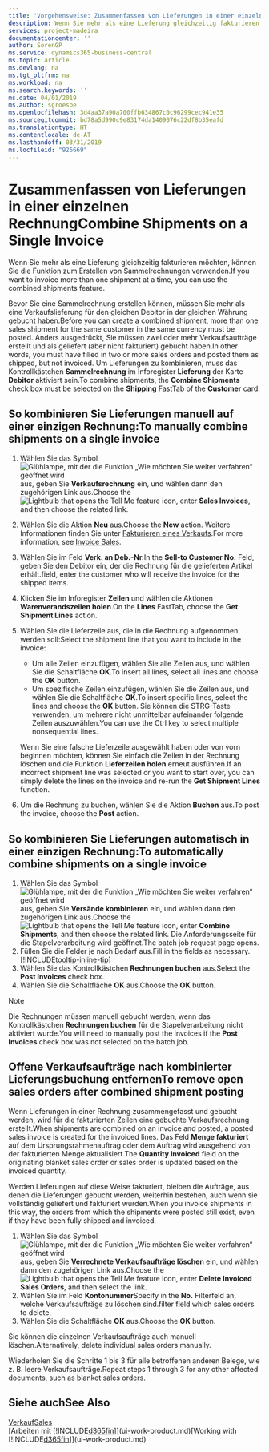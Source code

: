 ```yaml
---
title: 'Vorgehensweise: Zusammenfassen von Lieferungen in einer einzelnen Rechnung | Microsoft Docs'
description: Wenn Sie mehr als eine Lieferung gleichzeitig fakturieren möchten, können Sie die Funktion zum Erstellen von Sammelrechnungen verwenden.
services: project-madeira
documentationcenter: ''
author: SorenGP
ms.service: dynamics365-business-central
ms.topic: article
ms.devlang: na
ms.tgt_pltfrm: na
ms.workload: na
ms.search.keywords: ''
ms.date: 04/01/2019
ms.author: sgroespe
ms.openlocfilehash: 3d4aa37a90a700ffb634867c0c96299cec941e35
ms.sourcegitcommit: bd78a5d990c9e83174da1409076c22df8b35eafd
ms.translationtype: HT
ms.contentlocale: de-AT
ms.lasthandoff: 03/31/2019
ms.locfileid: "926669"
---
```

# <a name="combine-shipments-on-a-single-invoice"></a><span data-ttu-id="e7c5e-103">Zusammenfassen von Lieferungen in einer einzelnen Rechnung</span><span class="sxs-lookup"><span data-stu-id="e7c5e-103">Combine Shipments on a Single Invoice</span></span>
<span data-ttu-id="e7c5e-104">Wenn Sie mehr als eine Lieferung gleichzeitig fakturieren möchten, können Sie die Funktion zum Erstellen von Sammelrechnungen verwenden.</span><span class="sxs-lookup"><span data-stu-id="e7c5e-104">If you want to invoice more than one shipment at a time, you can use the combined shipments feature.</span></span>  

 <span data-ttu-id="e7c5e-105">Bevor Sie eine Sammelrechnung erstellen können, müssen Sie mehr als eine Verkaufslieferung für den gleichen Debitor in der gleichen Währung gebucht haben.</span><span class="sxs-lookup"><span data-stu-id="e7c5e-105">Before you can create a combined shipment, more than one sales shipment for the same customer in the same currency must be posted.</span></span> <span data-ttu-id="e7c5e-106">Anders ausgedrückt, Sie müssen zwei oder mehr Verkaufsaufträge erstellt und als geliefert (aber nicht fakturiert) gebucht haben.</span><span class="sxs-lookup"><span data-stu-id="e7c5e-106">In other words, you must have filled in two or more sales orders and posted them as shipped, but not invoiced.</span></span> <span data-ttu-id="e7c5e-107">Um Lieferungen zu kombinieren, muss das Kontrollkästchen **Sammelrechnung** im Inforegister **Lieferung** der Karte **Debitor** aktiviert sein.</span><span class="sxs-lookup"><span data-stu-id="e7c5e-107">To combine shipments, the **Combine Shipments** check box must be selected on the **Shipping** FastTab of the **Customer** card.</span></span>  

## <a name="to-manually-combine-shipments-on-a-single-invoice"></a><span data-ttu-id="e7c5e-108">So kombinieren Sie Lieferungen manuell auf einer einzigen Rechnung:</span><span class="sxs-lookup"><span data-stu-id="e7c5e-108">To manually combine shipments on a single invoice</span></span>  
1. <span data-ttu-id="e7c5e-109">Wählen Sie das Symbol ![Glühlampe, mit der die Funktion „Wie möchten Sie weiter verfahren“ geöffnet wird](media/ui-search/search_small.png "Wie möchten Sie weiter verfahren?") aus, geben Sie **Verkaufsrechnung** ein, und wählen dann den zugehörigen Link aus.</span><span class="sxs-lookup"><span data-stu-id="e7c5e-109">Choose the ![Lightbulb that opens the Tell Me feature](media/ui-search/search_small.png "Tell me what you want to do") icon, enter **Sales Invoices**, and then choose the related link.</span></span>  
2. <span data-ttu-id="e7c5e-110">Wählen Sie die Aktion **Neu** aus.</span><span class="sxs-lookup"><span data-stu-id="e7c5e-110">Choose the **New** action.</span></span> <span data-ttu-id="e7c5e-111">Weitere Informationen finden Sie unter [Fakturieren eines Verkaufs](sales-how-invoice-sales.md).</span><span class="sxs-lookup"><span data-stu-id="e7c5e-111">For more information, see [Invoice Sales](sales-how-invoice-sales.md).</span></span>
3. <span data-ttu-id="e7c5e-112">Wählen Sie im Feld **Verk. an Deb.-Nr.**</span><span class="sxs-lookup"><span data-stu-id="e7c5e-112">In the **Sell-to Customer No.**</span></span> <span data-ttu-id="e7c5e-113">Feld, geben Sie den Debitor ein, der die Rechnung für die gelieferten Artikel erhält.</span><span class="sxs-lookup"><span data-stu-id="e7c5e-113">field, enter the customer who will receive the invoice for the shipped items.</span></span>  
4. <span data-ttu-id="e7c5e-114">Klicken Sie im Inforegister **Zeilen** und wählen die  Aktionen **Warenverandszeilen holen**.</span><span class="sxs-lookup"><span data-stu-id="e7c5e-114">On the **Lines** FastTab, choose the **Get Shipment Lines** action.</span></span>  
5. <span data-ttu-id="e7c5e-115">Wählen Sie die Lieferzeile aus, die in die Rechnung aufgenommen werden soll:</span><span class="sxs-lookup"><span data-stu-id="e7c5e-115">Select the shipment line that you want to include in the invoice:</span></span>  

    - <span data-ttu-id="e7c5e-116">Um alle Zeilen einzufügen, wählen Sie alle Zeilen aus, und wählen Sie die Schaltfläche **OK**.</span><span class="sxs-lookup"><span data-stu-id="e7c5e-116">To insert all lines, select all lines and choose the **OK** button.</span></span>  
    - <span data-ttu-id="e7c5e-117">Um spezifische Zeilen einzufügen, wählen Sie die Zeilen aus, und wählen Sie die Schaltfläche **OK**.</span><span class="sxs-lookup"><span data-stu-id="e7c5e-117">To insert specific lines, select the lines and choose the **OK** button.</span></span> <span data-ttu-id="e7c5e-118">Sie können die STRG-Taste verwenden, um mehrere nicht unmittelbar aufeinander folgende Zeilen auszuwählen.</span><span class="sxs-lookup"><span data-stu-id="e7c5e-118">You can use the Ctrl key to select multiple nonsequential lines.</span></span>  

    <span data-ttu-id="e7c5e-119">Wenn Sie eine falsche Lieferzeile ausgewählt haben oder von vorn beginnen möchten, können Sie einfach die Zeilen in der Rechnung löschen und die Funktion **Lieferzeilen holen** erneut ausführen.</span><span class="sxs-lookup"><span data-stu-id="e7c5e-119">If an incorrect shipment line was selected or you want to start over, you can simply delete the lines on the invoice and re-run the **Get Shipment Lines** function.</span></span>  
7. <span data-ttu-id="e7c5e-120">Um die Rechnung zu buchen, wählen Sie die Aktion **Buchen** aus.</span><span class="sxs-lookup"><span data-stu-id="e7c5e-120">To post the invoice, choose the **Post** action.</span></span>  

## <a name="to-automatically-combine-shipments-on-a-single-invoice"></a><span data-ttu-id="e7c5e-121">So kombinieren Sie Lieferungen automatisch in einer einzigen Rechnung:</span><span class="sxs-lookup"><span data-stu-id="e7c5e-121">To automatically combine shipments on a single invoice</span></span>  
1. <span data-ttu-id="e7c5e-122">Wählen Sie das Symbol ![Glühlampe, mit der die Funktion „Wie möchten Sie weiter verfahren“ geöffnet wird](media/ui-search/search_small.png "Wie möchten Sie weiter verfahren?") aus, geben Sie **Versände kombinieren** ein, und wählen dann den zugehörigen Link aus.</span><span class="sxs-lookup"><span data-stu-id="e7c5e-122">Choose the ![Lightbulb that opens the Tell Me feature](media/ui-search/search_small.png "Tell me what you want to do") icon, enter **Combine Shipments**, and then choose the related link.</span></span> <span data-ttu-id="e7c5e-123">Die Anforderungsseite für die Stapelverarbeitung wird geöffnet.</span><span class="sxs-lookup"><span data-stu-id="e7c5e-123">The batch job request page opens.</span></span>  
2. <span data-ttu-id="e7c5e-124">Füllen Sie die Felder je nach Bedarf aus.</span><span class="sxs-lookup"><span data-stu-id="e7c5e-124">Fill in the fields as necessary.</span></span> [!INCLUDE[tooltip-inline-tip](includes/tooltip-inline-tip_md.md)]
3. <span data-ttu-id="e7c5e-125">Wählen Sie das Kontrollkästchen **Rechnungen buchen** aus.</span><span class="sxs-lookup"><span data-stu-id="e7c5e-125">Select the **Post Invoices** check box.</span></span>  
4.  <span data-ttu-id="e7c5e-126">Wählen Sie die Schaltfläche **OK** aus.</span><span class="sxs-lookup"><span data-stu-id="e7c5e-126">Choose the **OK** button.</span></span>  

> [!NOTE]  
>  <span data-ttu-id="e7c5e-127">Die Rechnungen müssen manuell gebucht werden, wenn das Kontrollkästchen **Rechnungen buchen** für die Stapelverarbeitung nicht aktiviert wurde.</span><span class="sxs-lookup"><span data-stu-id="e7c5e-127">You will need to manually post the invoices if the **Post Invoices** check box was not selected on the batch job.</span></span>  

## <a name="to-remove-open-sales-orders-after-combined-shipment-posting"></a><span data-ttu-id="e7c5e-128">Offene Verkaufsaufträge nach kombinierter Lieferungsbuchung entfernen</span><span class="sxs-lookup"><span data-stu-id="e7c5e-128">To remove open sales orders after combined shipment posting</span></span> 
<span data-ttu-id="e7c5e-129">Wenn Lieferungen in einer Rechnung zusammengefasst und gebucht werden, wird für die fakturierten Zeilen eine gebuchte Verkaufsrechnung erstellt.</span><span class="sxs-lookup"><span data-stu-id="e7c5e-129">When shipments are combined on an invoice and posted, a posted sales invoice is created for the invoiced lines.</span></span> <span data-ttu-id="e7c5e-130">Das Feld **Menge fakturiert** auf dem Ursprungsrahmenauftrag oder dem Auftrag wird ausgehend von der fakturierten Menge aktualisiert.</span><span class="sxs-lookup"><span data-stu-id="e7c5e-130">The **Quantity Invoiced** field on the originating blanket sales order or sales order is updated based on the invoiced quantity.</span></span>  

<span data-ttu-id="e7c5e-131">Werden Lieferungen auf diese Weise fakturiert, bleiben die Aufträge, aus denen die Lieferungen gebucht werden, weiterhin bestehen, auch wenn sie vollständig geliefert und fakturiert wurden.</span><span class="sxs-lookup"><span data-stu-id="e7c5e-131">When you invoice shipments in this way, the orders from which the shipments were posted still exist, even if they have been fully shipped and invoiced.</span></span>   

1. <span data-ttu-id="e7c5e-132">Wählen Sie das Symbol ![Glühlampe, mit der die Funktion „Wie möchten Sie weiter verfahren“ geöffnet wird](media/ui-search/search_small.png "Wie möchten Sie weiter verfahren?") aus, geben Sie **Verrechnete Verkaufsaufträge löschen** ein, und wählen dann den zugehörigen Link aus.</span><span class="sxs-lookup"><span data-stu-id="e7c5e-132">Choose the ![Lightbulb that opens the Tell Me feature](media/ui-search/search_small.png "Tell me what you want to do") icon, enter **Delete Invoiced Sales Orders**, and then select the link.</span></span>  
2. <span data-ttu-id="e7c5e-133">Wählen Sie im Feld **Kontonummer**</span><span class="sxs-lookup"><span data-stu-id="e7c5e-133">Specify in the **No.**</span></span> <span data-ttu-id="e7c5e-134">Filterfeld an, welche Verkaufsaufträge zu löschen sind.</span><span class="sxs-lookup"><span data-stu-id="e7c5e-134">filter field which sales orders to delete.</span></span>  
3. <span data-ttu-id="e7c5e-135">Wählen Sie die Schaltfläche **OK** aus.</span><span class="sxs-lookup"><span data-stu-id="e7c5e-135">Choose the **OK** button.</span></span>  

<span data-ttu-id="e7c5e-136">Sie können die einzelnen Verkaufsaufträge auch manuell löschen.</span><span class="sxs-lookup"><span data-stu-id="e7c5e-136">Alternatively, delete individual sales orders manually.</span></span>  

<span data-ttu-id="e7c5e-137">Wiederholen Sie die Schritte 1 bis 3 für alle betroffenen anderen Belege, wie z. B. leere Verkaufsaufträge.</span><span class="sxs-lookup"><span data-stu-id="e7c5e-137">Repeat steps 1 through 3 for any other affected documents, such as blanket sales orders.</span></span>

## <a name="see-also"></a><span data-ttu-id="e7c5e-138">Siehe auch</span><span class="sxs-lookup"><span data-stu-id="e7c5e-138">See Also</span></span>  
[<span data-ttu-id="e7c5e-139">Verkauf</span><span class="sxs-lookup"><span data-stu-id="e7c5e-139">Sales</span></span>](sales-manage-sales.md)  
<span data-ttu-id="e7c5e-140">[Arbeiten mit [!INCLUDE[d365fin](includes/d365fin_md.md)]](ui-work-product.md)</span><span class="sxs-lookup"><span data-stu-id="e7c5e-140">[Working with [!INCLUDE[d365fin](includes/d365fin_md.md)]](ui-work-product.md)</span></span>
